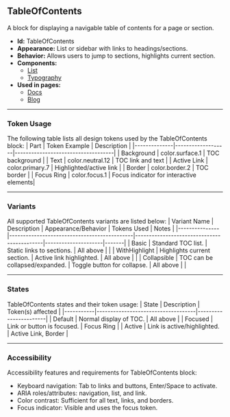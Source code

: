 ## TableOfContents
A block for displaying a navigable table of contents for a page or section.
- **Id:** TableOfContents
- **Appearance:** List or sidebar with links to headings/sections.
- **Behavior:** Allows users to jump to sections, highlights current section.
- **Components:**
  - [List](../components/List.md)
  - [Typography](../components/Typography.md)
- **Used in pages:**
  - [Docs](../pages/Docs.md)
  - [Blog](../pages/Blog.md)

---

### Token Usage
The following table lists all design tokens used by the TableOfContents block:
| Part         | Token Example      | Description                        |
|--------------|-------------------|------------------------------------|
| Background   | color.surface.1   | TOC background                     |
| Text         | color.neutral.12  | TOC link and text                  |
| Active Link  | color.primary.7   | Highlighted/active link            |
| Border       | color.border.2    | TOC border                         |
| Focus Ring   | color.focus.1     | Focus indicator for interactive elements|

---

### Variants
All supported TableOfContents variants are listed below:
| Variant Name   | Description                                 | Appearance/Behavior                        | Tokens Used         | Notes |
|---------------|---------------------------------------------|--------------------------------------------|---------------------|-------|
| Basic         | Standard TOC list.                           | Static links to sections.                  | All above           |       |
| WithHighlight | Highlights current section.                  | Active link highlighted.                   | All above           |       |
| Collapsible   | TOC can be collapsed/expanded.               | Toggle button for collapse.                | All above           |       |

---

### States
TableOfContents states and their token usage:
| State     | Description                        | Token(s) affected      |
|-----------|------------------------------------|-----------------------|
| Default   | Normal display of TOC.             | All above             |
| Focused   | Link or button is focused.         | Focus Ring            |
| Active    | Link is active/highlighted.        | Active Link, Border   |

---

### Accessibility
Accessibility features and requirements for TableOfContents block:
- Keyboard navigation: Tab to links and buttons, Enter/Space to activate.
- ARIA roles/attributes: navigation, list, and link.
- Color contrast: Sufficient for all text, links, and borders.
- Focus indicator: Visible and uses the focus token.
